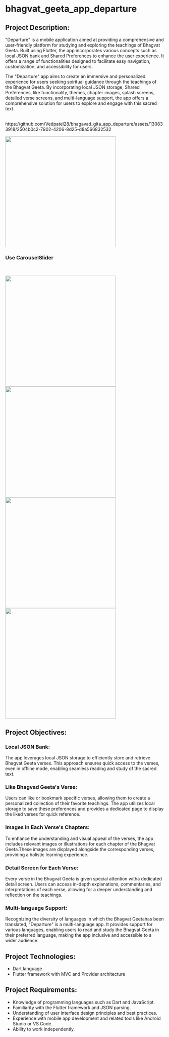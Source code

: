 # bhagvat_geeta_app_departure

## Project Description:
"Departure" is a mobile application aimed at providing a comprehensive and user-friendly
platform for studying and exploring the teachings of Bhagvat Geeta. Built using Flutter, the app
incorporates various concepts such as local JSON bank and Shared Preferences to enhance the
user experience. It offers a range of functionalities designed to facilitate easy navigation,
customization, and accessibility for users.

The "Departure" app aims to create an immersive and personalized experience for users seeking
spiritual guidance through the teachings of the Bhagvat Geeta. By incorporating local JSON
storage, Shared Preferences, like functionality, themes, chapter images, splash screens, detailed
verse screens, and multi-language support, the app offers a comprehensive solution for users to
explore and engage with this sacred text.

<br>
https://github.com/Vedpatel28/bhagavad_gita_app_departure/assets/130833918/2504b0c2-7902-4206-8d25-d8a566832532

<img src = "https://github.com/Vedpatel28/bhagavad_gita_app_departure/assets/130833918/b072d855-f115-4443-bfd0-362698e85079" height = "350"></img>

### Use CarouselSlider
<br>

<img src = "https://github.com/Vedpatel28/bhagavad_gita_app_departure/assets/130833918/4d3fa370-35ea-4dcc-8c47-9838dc2627a2" height = "350"></img>
<img src = "https://github.com/Vedpatel28/bhagavad_gita_app_departure/assets/130833918/b1b6edbf-eb96-4b3a-a2fa-b220d0ec04d3" height = "350"></img>
<img src = "https://github.com/Vedpatel28/bhagavad_gita_app_departure/assets/130833918/5190d63c-9fcd-4567-ac8d-38ffe6cd27c6" height = "350"></img>
<img src = "https://github.com/Vedpatel28/bhagavad_gita_app_departure/assets/130833918/3bac042a-9c9c-4984-a38d-bd1b349354b6" height = "350"></img>

## Project Objectives:

### Local JSON Bank: 
The app leverages local JSON storage to efficiently store and retrieve
Bhagvat Geeta verses. This approach ensures quick access to the verses, even in offline mode,
enabling seamless reading and study of the sacred text.

### Like Bhagvad Geeta's Verse: 
Users can like or bookmark specific verses, allowing them to
create a personalized collection of their favorite teachings. The app utilizes local storage to save
these preferences and provides a dedicated page to display the liked verses for quick reference.

### Images in Each Verse's Chapters: 
To enhance the understanding and visual appeal of the
verses, the app includes relevant images or illustrations for each chapter of the Bhagvat Geeta.These images are displayed alongside the corresponding verses, providing a holistic learning experience.

### Detail Screen for Each Verse: 
Every verse in the Bhagvat Geeta is given special attention witha dedicated detail screen. Users can access in-depth explanations, commentaries, and
interpretations of each verse, allowing for a deeper understanding and reflection on the teachings.

### Multi-language Support: 
Recognizing the diversity of languages in which the Bhagvat Geetahas been translated, "Departure" is a multi-language app. It provides support for various
languages, enabling users to read and study the Bhagvat Geeta in their preferred language, making the app inclusive and accessible to a wider audience.

## Project Technologies:
- Dart language
- Flutter framework with MVC and Provider architecture

## Project Requirements:
- Knowledge of programming languages such as Dart and JavaScript.
- Familiarity with the Flutter framework and JSON parsing.
- Understanding of user interface design principles and best practices.
- Experience with mobile app development and related tools like Android Studio or VS Code.
- Ability to work independently.
